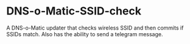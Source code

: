# DNS-o-Matic-SSID-check
A DNS-o-Matic updater that checks wireless SSID and then commits if SSIDs match. Also has the ability to send a telegram message. 
